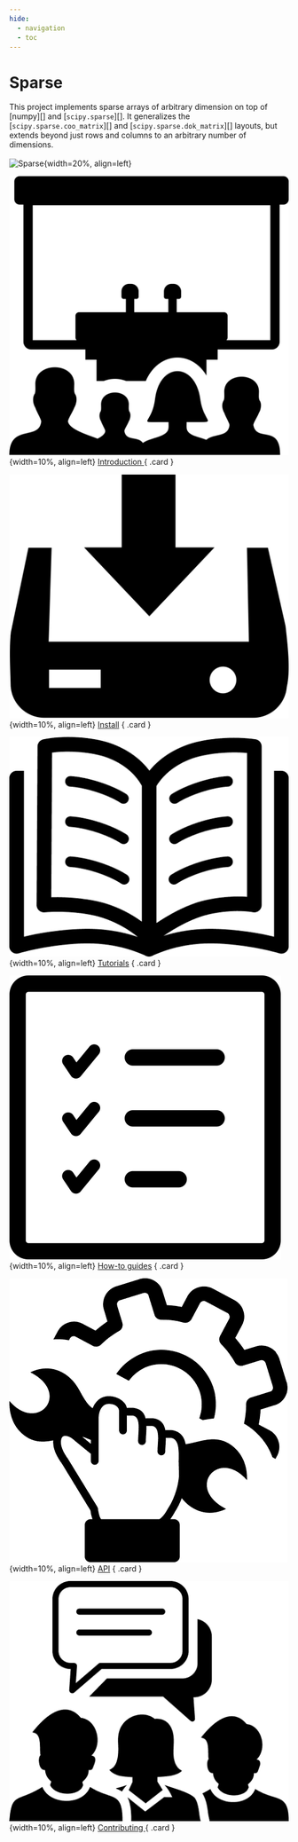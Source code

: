 ```yaml
---
hide:
  - navigation
  - toc
---
```


# Sparse
This project implements sparse arrays of arbitrary dimension on top of
[numpy][] and
[`scipy.sparse`][]. It generalizes the
[`scipy.sparse.coo_matrix`][] and
[`scipy.sparse.dok_matrix`][] layouts, but
extends beyond just rows and columns to an arbitrary number of
dimensions.
<br>
<br>
![Sparse](./assets/images/logo.png){width=20%, align=left}
<div class="grid" markdown>

  ![Sparse](./assets/images/conference-room-icon.png){width=10%, align=left}
  <a href="introduction/" style: class="card">Introduction </a>
  { .card }

  ![Sparse](./assets/images/install-software-download-icon.png){width=10%, align=left}
  <a href="install/" style: class="card">Install</a>
  { .card }

  ![Sparse](./assets/images/open-book-icon.png){width=10%, align=left}
  <a href="examples/" class="card">Tutorials</a>
  { .card }

  ![Sparse](./assets/images/check-list-icon.png){width=10%, align=left}
  <a href="construct/" class="card">How-to guides</a>
  { .card }

  ![Sparse](./assets/images/repair-fix-repairing-icon.png){width=10%, align=left}
  <a href="api/BACKEND/" style: class="card">API</a>
  { .card }

 ![Sparse](./assets/images/group-discussion-icon.png){width=10%, align=left}
  <a href="contributing" style: class="card">Contributing </a>
  { .card }

</div>
